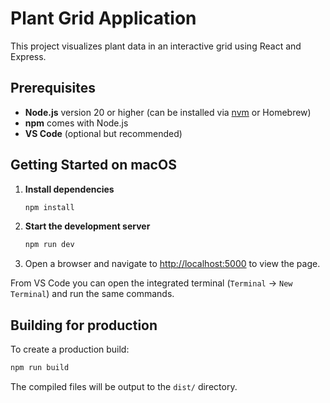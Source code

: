 # Plant Grid Application

This project visualizes plant data in an interactive grid using React and Express.

## Prerequisites

- **Node.js** version 20 or higher (can be installed via [nvm](https://github.com/nvm-sh/nvm) or Homebrew)
- **npm** comes with Node.js
- **VS Code** (optional but recommended)

## Getting Started on macOS

1. **Install dependencies**
   ```bash
   npm install
   ```
2. **Start the development server**
   ```bash
   npm run dev
   ```
3. Open a browser and navigate to [http://localhost:5000](http://localhost:5000) to view the page.

From VS Code you can open the integrated terminal (`Terminal` → `New Terminal`) and run the same commands.

## Building for production

To create a production build:

```bash
npm run build
```

The compiled files will be output to the `dist/` directory.
